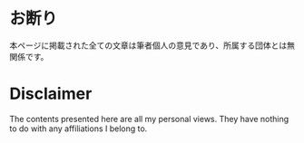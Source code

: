 # お断り
本ページに掲載された全ての文章は筆者個人の意見であり、所属する団体とは無関係です。

# Disclaimer
The contents presented here are all my personal views. They have nothing to do with any affiliations I belong to.
